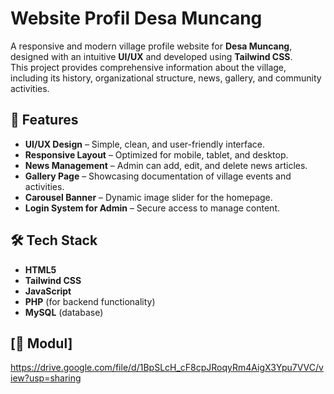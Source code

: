 # Website Profil Desa Muncang

A responsive and modern village profile website for **Desa Muncang**, designed with an intuitive **UI/UX** and developed using **Tailwind CSS**.  
This project provides comprehensive information about the village, including its history, organizational structure, news, gallery, and community activities.

## 🚀 Features
- **UI/UX Design** – Simple, clean, and user-friendly interface.
- **Responsive Layout** – Optimized for mobile, tablet, and desktop.
- **News Management** – Admin can add, edit, and delete news articles.
- **Gallery Page** – Showcasing documentation of village events and activities.
- **Carousel Banner** – Dynamic image slider for the homepage.
- **Login System for Admin** – Secure access to manage content.

## 🛠️ Tech Stack
- **HTML5**
- **Tailwind CSS**
- **JavaScript**
- **PHP** (for backend functionality)
- **MySQL** (database)

## [📄 Modul]
https://drive.google.com/file/d/1BpSLcH_cF8cpJRoqyRm4AigX3Ypu7VVC/view?usp=sharing

